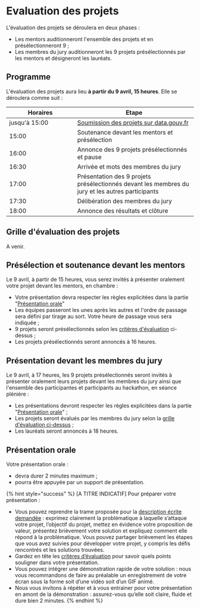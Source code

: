# Evaluation des projets

L'évaluation des projets se déroulera en deux phases :

* Les mentors auditionneront l'ensemble des projets et en présélectionneront 9 ;&#x20;
* Les membres du jury auditionneront les 9 projets présélectionnés par les mentors et désigneront les lauréats.

## Programme

L'évaluation des projets aura lieu **à partir du 9 avril, 15 heures**. Elle se déroulera comme suit :&#x20;

<table><thead><tr><th width="167">Horaires</th><th>Etape</th></tr></thead><tbody><tr><td>jusqu'à 15:00</td><td><a href="soumission-du-projet.md">Soumission des projets sur data.gouv.fr</a></td></tr><tr><td>15:00</td><td>Soutenance devant les mentors et présélection</td></tr><tr><td>16:00</td><td>Annonce des 9 projets présélectionnés et pause</td></tr><tr><td>16:30</td><td>Arrivée et mots des membres du jury</td></tr><tr><td>17:00</td><td>Présentation des 9 projets présélectionnés devant les membres du jury et les autres participants</td></tr><tr><td>17:30</td><td>Délibération des membres du jury</td></tr><tr><td>18:00</td><td>Annonce des résultats et clôture</td></tr></tbody></table>

## Grille d'évaluation des projets

A venir.

## Présélection et soutenance devant les mentors

Le 9 avril, à partir de 15 heures, vous serez invités à présenter oralement votre projet devant les mentors, en chambre :&#x20;

* Votre présentation devra respecter les règles explicitées dans la partie "[Présentation orale](evaluation-des-projets.md#presentation-orale)"
* Les équipes passeront les unes après les autres et l'ordre de passage sera défini par tirage au sort. Votre heure de passage vous sera indiquée ;&#x20;
* 9 projets seront présélectionnés selon les [critères d'évaluation](evaluation-des-projets.md#grille-devaluation-des-projets) ci-dessus ;
* Les projets présélectionnés seront annoncés à 16 heures.

## Présentation devant les membres du jury

Le 9 avril, à 17 heures, les 9 projets présélectionnés seront invités à présenter oralement leurs projets devant les membres du jury ainsi que l'ensemble des participantes et participants au hackathon, en séance plénière :

* Les présentations devront respecter les règles explicitées dans la partie "[Présentation orale](evaluation-des-projets.md#presentation-orale)" ;
* Les projets seront évalués par les membres du jury selon la [grille d'évaluation ci-dessus](evaluation-des-projets.md#grille-devaluation-des-projets) ;
* Les lauréats seront annoncés à 18 heures.

## Présentation orale

Votre présentation orale :&#x20;

* devra durer 2 minutes maximum ;
* pourra être appuyée par un support de présentation.

{% hint style="success" %}
\[A TITRE INDICATIF] Pour préparer votre présentation :

* Vous pouvez reprendre la trame proposée pour la [description écrite demandée](soumission-du-projet.md) : exprimez clairement la problématique à laquelle s’attaque votre projet, l’objectif du projet, mettez en évidence votre proposition de valeur, présentez brièvement votre solution et expliquez comment elle répond à la problématique. Vous pouvez partager brièvement les étapes que vous avez suivies pour développer votre projet, y compris les défis rencontrés et les solutions trouvées.
* Gardez en tête les [critères d’évaluation](evaluation-des-projets.md#grille-devaluation-des-projets) pour savoir quels points souligner dans votre présentation.
* Vous pouvez intégrer une démonstration rapide de votre solution : nous vous recommandons de faire au préalable un enregistrement de votre écran sous la forme soit d’une vidéo soit d’un GIF animé.
* Nous vous invitons à répéter et à vous entrainer pour votre présentation en amont de la démonstration : assurez-vous qu’elle soit claire, fluide et dure bien 2 minutes.
{% endhint %}
